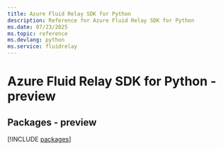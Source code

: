 ```yaml
---
title: Azure Fluid Relay SDK for Python
description: Reference for Azure Fluid Relay SDK for Python
ms.date: 07/23/2025
ms.topic: reference
ms.devlang: python
ms.service: fluidrelay
---
```

# Azure Fluid Relay SDK for Python - preview
## Packages - preview
[!INCLUDE [packages](fluid-relay-index.md)]